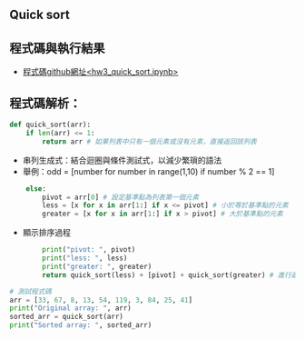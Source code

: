 ## Quick sort


## 程式碼與執行結果
* [程式碼github網址<hw3_quick_sort.ipynb>](HW3.ipynb)

## 程式碼解析：

```py
def quick_sort(arr):
    if len(arr) <= 1:
        return arr # 如果列表中只有一個元素或沒有元素，直接返回該列表
```
* 串列生成式：結合迴圈與條件測試式，以減少繁瑣的語法
* 舉例：odd = [number for number in range(1,10) if number % 2 == 1]
```py
    else:
        pivot = arr[0] # 設定基準點為列表第一個元素
        less = [x for x in arr[1:] if x <= pivot] # 小於等於基準點的元素
        greater = [x for x in arr[1:] if x > pivot] # 大於基準點的元素
```    

* 顯示排序過程
```py
        print("pivot: ", pivot)
        print("less: ", less)
        print("greater: ", greater)
        return quick_sort(less) + [pivot] + quick_sort(greater) # 進行遞迴排序，直到所有元素都排序完成
``` 
```py
# 測試程式碼
arr = [33, 67, 8, 13, 54, 119, 3, 84, 25, 41]
print("Original array: ", arr)
sorted_arr = quick_sort(arr)
print("Sorted array: ", sorted_arr)
```

